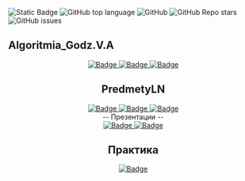 ![Static Badge](https://img.shields.io/badge/Gasis0Dev-Gasis0-Gasis0)
![GitHub top language](https://img.shields.io/github/languages/top/Gasis0Dev/Gasis0)
![GitHub](https://img.shields.io/github/license/Gasis0Dev/Gasis0)
![GitHub Repo stars](https://img.shields.io/github/stars/Gasis0Dev/Gasis0)
![GitHub issues](https://img.shields.io/github/issues/Gasis0Dev/Gasis0)

## Algoritmia_Godz.V.A
<div id="badges" align="center">
  <a href="https://docs.google.com/document/d/106dtZsKkaZEnktpns04Skc-rbChEyvyH0faOnuDV4-o/edit?usp=drive_link">
    <img src="https://img.shields.io/badge/конспект-black?style=for-the-badge&logo=pen&logoColor=white" alt="Badge"/>
  </a>
  <a href="https://drive.google.com/drive/folders/1uJPC-3QHmeDUOgRcgIwHDwfXCDCY5iEK?usp=drive_link">
    <img src="https://img.shields.io/badge/Ермилова-black?style=for-the-badge&logo=computer&logoColor=white" alt="Badge"/>
  </a>
  <a href="https://drive.google.com/drive/folders/1r5KKXfh3mq_bHh2KrkAC3l-aIzP12OIa?usp=drive_link">
    <img src="https://img.shields.io/badge/новелла-black?style=for-the-badge&logo=twine&logoColor=white" alt="Badge"/>
  </a>
</div >
<div align="center">

## PredmetyLN

<div id="badges" align="center">
  <a href="https://docs.google.com/document/d/1VsXI_eI1rxx7kivZYSPbBgvcYVdeXJU6RBngM0sQ2yI/edit?usp=drive_link">
    <img src="https://img.shields.io/badge/Конспект-black?style=for-the-badge&logo=pen&logoColor=white" alt="Badge"/>
  </a>
  <a href="https://docs.google.com/document/d/1URm9x4TCR3_HDEC2RlF8Hxmdc7ksKwj4Hs7N6f_WZ7o/edit?usp=sharing">
    <img src="https://img.shields.io/badge/открытые уроки-black?style=for-the-badge&logo=computer&logoColor=white" alt="Badge"/>
  </a>
  <a href="https://docs.google.com/document/d/1d6gGWea97nKSDp2xqEas_v-q4hXFkzkDnWIHAOEpheo/edit?usp=sharing">
    <img src="https://img.shields.io/badge/работы/тесты-black?style=for-the-badge&logo=twine&logoColor=white" alt="Badge"/>
  </a>
</div >
<div align="center">
-- Презентации --
<div id="badges" align="center">
   <a href="https://docs.google.com/presentation/d/1VOGdYVVg7ED0S4ggrrTiFzDes7Nx1DIE/edit?usp=sharing&ouid=101743919987561321728&rtpof=true&sd=true">
    <img src="https://img.shields.io/badge/тела вращения вокруг нас-black?style=for-the-badge&logo=stepik&logoColor=white" alt="Badge"/>
  </a>
  <a href="https://loony211.github.io/PredmetyLN_eliseev/4vid..html">
    <img src="https://img.shields.io/badge/презентация LibreOffice Base и SQL DBbrowser-black?style=for-the-badge&logo=pen&logoColor=white" alt="Badge"/>
  </a>
</div >
<div align="center">

## Практика
<div id="badges" align="center">
   <a href="loony211.github.io/praktika/practika.html">
    <img src="https://img.shields.io/badge/сайт-black?style=for-the-badge&logo=stepik&logoColor=white" alt="Badge"/>
 </a>
</div >
<div align="center">

